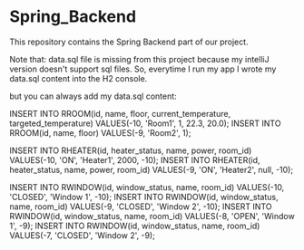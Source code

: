# Spring_Backend
This repository contains the Spring Backend part of our project.

Note that: data.sql file is missing from this project because my intelliJ version doesn't support sql files. So, everytime I run my app I wrote my data.sql content into the H2 console.

but you can always add my data.sql content:

INSERT INTO RROOM(id, name, floor, current_temperature, targeted_temperature) VALUES(-10, 'Room1', 1, 22.3, 20.0);
INSERT INTO RROOM(id, name, floor) VALUES(-9, 'Room2', 1);

INSERT INTO RHEATER(id, heater_status, name, power, room_id) VALUES(-10, 'ON', 'Heater1', 2000, -10);
INSERT INTO RHEATER(id, heater_status, name, power, room_id) VALUES(-9, 'ON', 'Heater2', null, -10);

INSERT INTO RWINDOW(id, window_status, name, room_id) VALUES(-10, 'CLOSED', 'Window 1', -10);
INSERT INTO RWINDOW(id, window_status, name, room_id) VALUES(-9, 'CLOSED', 'Window 2', -10);
INSERT INTO RWINDOW(id, window_status, name, room_id) VALUES(-8, 'OPEN', 'Window 1', -9);
INSERT INTO RWINDOW(id, window_status, name, room_id) VALUES(-7, 'CLOSED', 'Window 2', -9);
